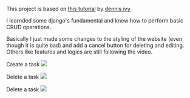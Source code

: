 This project is based on [this tutorial](https://youtu.be/4RWFvXDUmjo) by [dennis ivy](https://www.youtube.com/channel/UCTZRcDjjkVajGL6wd76UnGg)

I learnded some django's fundamental and knew how to perform basic CRUD operations.

Basically I just made some changes to the styling of the website (even though it is quite bad) and add a cancel button for deleting and editing. 
Others like features and logics are still following the video.

Create a task
![](https://github.com/IxSxHxY/Tutorial/blob/main/Django/todo/images/add.gif)

Delete a task
![](https://github.com/IxSxHxY/Tutorial/blob/main/Django/todo/images/delete.gif)

Delete a task
![](https://github.com/IxSxHxY/Tutorial/blob/main/Django/todo/images/edit.gif)

